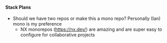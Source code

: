 #### Stack Plans
- Should we have two repos or make this a mono repo? Personally (Ian) mono is my preference
   - NX monorepos (https://nx.dev/) are amazing and are super easy to configure for collaborative projects 
